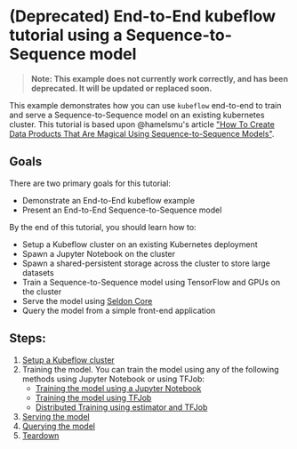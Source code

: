 # (Deprecated) End-to-End kubeflow tutorial using a Sequence-to-Sequence model


> **Note: This example does not currently work correctly, and has been deprecated. It will be updated or replaced soon.**

This example demonstrates how you can use `kubeflow` end-to-end to train and
serve a Sequence-to-Sequence model on an existing kubernetes cluster. This
tutorial is based upon @hamelsmu's article ["How To Create Data Products That
Are Magical Using Sequence-to-Sequence
Models"](https://medium.com/@hamelhusain/how-to-create-data-products-that-are-magical-using-sequence-to-sequence-models-703f86a231f8).

## Goals

There are two primary goals for this tutorial:

*   Demonstrate an End-to-End kubeflow example
*   Present an End-to-End Sequence-to-Sequence model

By the end of this tutorial, you should learn how to:

*   Setup a Kubeflow cluster on an existing Kubernetes deployment
*   Spawn a Jupyter Notebook on the cluster
*   Spawn a shared-persistent storage across the cluster to store large
    datasets
*   Train a Sequence-to-Sequence model using TensorFlow and GPUs on the cluster
*   Serve the model using [Seldon Core](https://github.com/SeldonIO/seldon-core/)
*   Query the model from a simple front-end application

## Steps:

1.  [Setup a Kubeflow cluster](01_setup_a_kubeflow_cluster.md)
1.  Training the model. You can train the model using any of the following
    methods using Jupyter Notebook or using TFJob:
    -  [Training the model using a Jupyter Notebook](02_training_the_model.md)
    -  [Training the model using TFJob](02_training_the_model_tfjob.md)
    -  [Distributed Training using estimator and TFJob](02_distributed_training.md)
1.  [Serving the model](03_serving_the_model.md)
1.  [Querying the model](04_querying_the_model.md)
1.  [Teardown](05_teardown.md)
